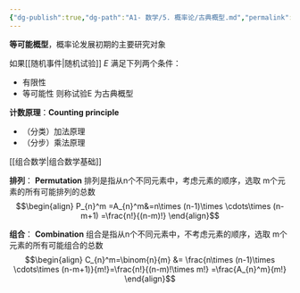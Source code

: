 ```yaml
---
{"dg-publish":true,"dg-path":"A1- 数学/5. 概率论/古典概型.md","permalink":"/A1- 数学/5. 概率论/古典概型/","dgPassFrontmatter":true,"noteIcon":"","created":"2024-05-21T15:20:28.000+08:00","updated":"2025-08-02T22:24:19.113+08:00"}
---
```


**等可能概型**，概率论发展初期的主要研究对象

如果[[随机事件\|随机试验]] $E$ 满足下列两个条件：
- 有限性
- 等可能性
则称试验E 为古典概型

**计数原理**：**Counting principle**
- （分类）加法原理
- （分步）乘法原理


[[组合数学\|组合数学基础]]

**排列**：  **Permutation**
排列是指从n个不同元素中，考虑元素的顺序，选取 m个元素的所有可能排列的总数
$$\begin{align}
P_{n}^m =A_{n}^m&=n\times (n-1)\times \cdots\times (n-m+1) =\frac{n!}{(n-m)!}
\end{align}$$

**组合**：  **Combination**
组合是指从n个不同元素中，不考虑元素的顺序，选取 m个元素的所有可能组合的总数
$$\begin{align}
C_{n}^m=\binom{n}{m} &= \frac{n\times (n-1)\times \cdots\times (n-m+1)}{m!}=\frac{n!}{(n-m)!\times m!} =\frac{A_{n}^m}{m!}
\end{align}$$

